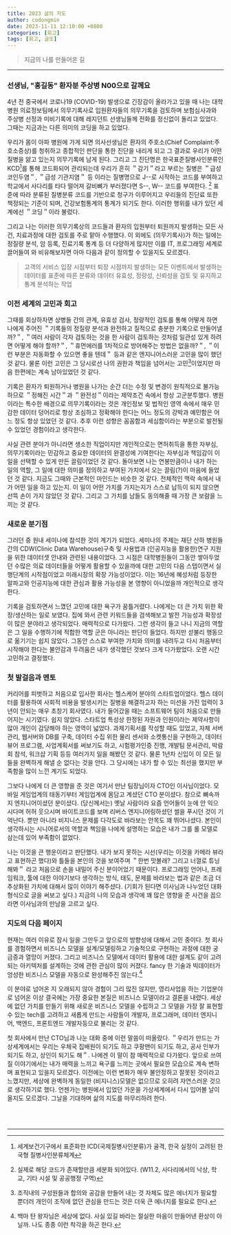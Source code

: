 ```yaml
---
title: 2023 삶의 지도
author: codongmin
date: 2023-11-11 12:10:00 +0800
categories: [회고]
tags: [회고, 글또]
---
```

> 지금의 나를 만들어온 길

---

### 선생님, "홍길동" 환자분 주상병 N00으로 갈께요

4년 전 중국에서 코로나19 (COVID-19) 발생으로 긴장감이 올라가고 있을 때 나는 대학병원 의료정보팀에서 의무기록사로 입원환자들의 의무기록을 검토하며 보험심사과와 주상병 선정과 미비기록에 대해 레지던트 선생님들께 전화를 정신없이 돌리고 있었다. 그때는 지금과는 다른 의미의 코딩을 하고 있었다.

우리가 몸이 아파 병원에 가게 되면 의사선생님은 환자의 주호소(Chief Complaint:주 호소증상)를 청취하고 종합적인 판단을 통한 진단을 내리게 되고 그 결과로 우리가 어떤 질병을 앓고 있는지 의무기록에 남게 된다. 그리고 그 진단명은 한국표준질병사인분류인 KCD[^fn-nth-1]를 통해 코드화되어 관리되는데 우리가 흔히 ＂감기＂라고 부르는 질병은 ＂급성 코인두염＂, ＂급성 기관지염＂ 등 이라는 질병명으로 J--로 시작하는 코드를 부여하고 학교에서 사다리를 타다 떨어져 갈비뼈가 부러졌다면 S--, W-- 코드를 부여한다. [^fn-nth-2] 표준에 따라 분류된 질병분류 코드를 기반으로 청구가 이루어지고 우리들의 진단료 또한 책정되는 기준이 되며, 건강보험통계의 통계가 되기도 한다. 이러한 행위를 내가 있던 세계에선 ＂코딩＂이라 불렀다. 

그리고 나는 이러한 의무기록상의 코드들과 환자의 입원부터 퇴원까지 발생하는 모든 사건, 치료과정에 대한 검토를 주로 맡아 수행했다. 이 외에도 (의무기록사)가 하는 일에는 정질량 분석, 암 등록, 진료기록 통계 등 더 다양하게 많지만 이를 IT, 프로그래밍 세계로 끌어들여 와 비유해보자면 아마 다음과 같이 정의할 수 있을지도 모르겠다. 

> 고객의 서비스 입장 시점부터 퇴장 시점까지 발생하는 모든 이벤트에서 발생하는 데이터를 표준에 따른 분류와 데이터 유효성, 정량성, 신뢰성을 검토 및 유지하고 통계 분석하는 작업

### 이전 세계의 고민과 회고

그때를 회상하자면 상병들 간의 관계, 유효성 검사, 정량적인 검토를 통해 어떻게 하면 나에게 주어진 ＂기록들의 정질량 분석과 완전하고 질적으로 충분한 기록으로 만들어낼까?＂, ＂여러 사람이 각자 검토하는 것을 한 사람이 검토하는 것처럼 일관성 있게 하려면 어떻게 해야 할까?＂, ＂휴먼에러를 1차적으로 방어해주는 방법은 없을까?＂, ＂이런 부분은 자동화할 수 있으면 좋을 텐데＂ 등과 같은 엔지니어스러운 고민을 많이 했던 것 같다. 물론 이런 고민은 그 당시로선 나의 권한과 책임을 넘어서는 고민[^fn-nth-3]이었지만 마음 한편에는 계속 남아있었던 것 같다.

기록은 환자가 퇴원하거나 병원을 나가는 순간 더는 수정 및 변경이 원칙적으로 불가능하므로 ＂정해진 시간＂과 ＂완전성＂이라는 제약조건 속에서 항상 고군분투했다. 병원이라는 특수한 배경으로 의무기록이라는 것은 개인정보 및 법적인 영역 속에서 매우 민감한 데이터 덩어리로 항상 조심하고 정확해야 한다는 어느 정도의 강박과 예민함은 어느 정도 항상 있었던 것 같다. 추후 이런 성향은 꼼꼼함과 세심함이라는 부분으로 발전될 수 있었던 경험이라고 생각한다.

사실 관련 분야가 아니라면 생소한 직업이지만 개인적으로는 면허취득을 통한 자부심, 의무기록이라는 민감하고 중요한 데이터의 완결성에 기여한다는 자부심과 책임감이 이 일을 선택할 수 있게 만든 끌림이었던 것 같다. 돌아보면 나는 연봉만큼이나 내가 하는 일의 역할, 그 일에 대한 의미를 정의하고 부여된 가치에서 오는 끌림(?)이 마음에 들었던 것 같다. 지금도 그때와 근본적인 마인드는 비슷한 것 같다. 전체적인 맥락 속에서 내가 어떤 일을 하고 있는지. 이 일이 어떤 가치를 가지는지가 스스로 납득이 되지 않으면 선뜩 손이 가지 않았던 것 같다. 그리고 그 가치를 남들도 동의해줄 때 가장 큰 보람을 느끼는 것 같다.

### 새로운 분기점

그러던 중 원내 세미나에 참석한 것이 계기가 되었다. 세미나의 주제는 재단 산하 병원들 간의 CDW(Clinic Data Warehouse)구축 및 사용법과 (인공지능을 활용한)연구 지원을 위한 데이터셋 안내와 관련된 내용이었다. 그 시점은 대학병원들이 그동안 쌓아두었던 수많은 의료 데이터들을 어떻게 활용할 수 있을까에 대한 고민의 다음 스텝이면서 실행단계의 시작점이었고 미래시장의 확장 가능성이었다. 이는 16년에 혜성처럼 등장한 알파고와 인공지능에 대한 관심과 활용 가능성을 본 영향이 아니었을까 개인적으로 생각한다.

기록을 검토하면서 느꼈던 고민에 대한 욕구가 꿈틀거렸다. 나에게는 더 큰 가치 위한 확장/생산하는 일로 보였다. 집에 와서 관련 키워드들을 검색해보고 발전 가능성과 확장성이 많은 분야라고 생각되었다. 매력적으로 다가왔다. 그런 생각이 들고 나니 지금의 역할은 그 일을 수행하기에 적합한 역할 군은 아니라는 판단이 들었다. 하지만 섣불리 행동으로 옮기기는 쉽지 않았다. 그동안 스스로 부여한 가치와 의미를 내려두고 다시 처음부터 시작해야 한다는 불안감과 두려움은 내가 생각했던 것보다 크게 다가왔었다. 오랜 시간 고민하고 결정했다.

### 첫 발걸음과 멘토

커리어를 피벗하고 처음으로 입사한 회사는 헬스케어 분야의 스타트업이었다. 헬스 데이터를 활용하여 사회적 비용을 발생시키는 질병을 해결하고자 하는 미션을 가진 업력이 3년이 안되는 매우 초창기 회사였다. 내가 들어갔을 때는 소프트웨어 팀이 처음으로 만들어지는 시기였다. 쉽지 않았다. 스타트업 특성상 한정된 자원과 인원이라는 제약사항이 많아 개인이 감당해야 하는 영역이 넓었다. 과제기획서를 작성할 때도 있었고, 자체 서버 관리, 웹서버와 DB를 구축, 데이터 수집 위한 물리 센서와 소켓통신을 구현하고, 데이터 뷰어 프로그램, 사업계획서를 써보기도 하고, 시험평가인증 진행, 개발팀 문서관리, 박람회 참석, 워크샵 기획 등등 여러가지 일을 해봤던 것 같다. 물론 1년차 신입이 이 모든 일들을 완벽하게 해낼 순 없다는 것을 안다. 그 당시에는 내가 할 수 있는 최선을 했지만 부족함을 많이 느낀 계기도 되었다. 

그보다 나에게 더 큰 영향을 준 것은 여기서 만난 팀장님이자 CTO인 이사님이었다. 모바일 게임업계의 태동기부터 게임업계에 몸담고 계셨던 CTO 분이셨다. 참으로 뼈속까지 엔지니어이셨던 분이셨다. (당신께서는) 옛날 사람이라 요즘 언어들이 눈에 안 익으시다며 허허 웃으시며 바이트코드를 보며 리버스 엔지니어링하셨던 썰을 푸시던 것이 기억난다. 뿐만 아니라 비지니스 문제를 다각도로 바라보는 안목도 꽤 뛰어나셨다. 본인이 생각하시는 시니어로서의 역할과 책임을 나에게 설명하는 모습은 내가 그를 롤 모델로 삼는데 있어 부족함이 없었다. 

나는 이것을 큰 행운이라고 판단했다. 내가 보지 못하는 시선(우리는 이것을 카메라 뷰라고 표현하곤 했다)와 틀들을 본인의 것을 보여주며 ＂한번 맛볼래? 그리고 너껄로 튜닝해봐＂ 라고 처음으로 손을 내밀어 주신 분이어었기 때문이다. 프로그래밍 언어나, 프레임워크, 툴에 대한 이야기보다 생각하는 방식, 태도, 문제를 바라보는 법과 같은 조금 더 추상화된 가치에 대해서 많이 이야기 해주셨다. (기회가 된다면 이사님과 나누었던 대화형식으로 글을 써보고 싶다.) 지금의 나의 모습과 생각에 꽤 많은 영향을 준 사건을 꼽으라면 이사님과의 만남을 고르고 싶다.


### 지도의 다음 페이지

현재는 여러 이유로 잠시 일을 그만두고 앞으로의 방향성에 대해서 고민 중이다. 첫 회사를 경험하면서 비즈니스 모델을 설계/모델링하고 기술적으로 구현하는 과정에 대한 궁금증과 열망이 커졌다. 그리고 비즈니스 모델에서 데이터 활용에 대한 설계도 같이 고려되는 아키텍처를 설계하는 것에 관한 관심이 많이 커졌다. fancy 한 기술과 빅데이터가 엉성한 비즈니스 모델을 자동으로 완성해주진 않는다.[^fn-nth-4]

이 분야로 넘어온 지 오래되지 않아 경험이 그리 많진 않지만, 영리사업을 하는 기업분야로 넘어온 이상 결국에는 가장 중요한 본질은 비즈니스 모델이라고 결론을 내렸다. 세상에 없던 가치를 만들기 위해 새로운 비즈니스 모델을 수립하고 그 모델을 가장 잘 표현할 수 있는 tech를 고려하고 새롭게 만드는 사람들이 개발자, 프로그래머, 데이터 엔지니어, 백엔드, 프론트엔드 개발자등으로 불리는 것 같다. 

첫 회사에서 만난 CTO님과 나눈 대화 중에 이런 말씀이 떠올랐다. ＂우리가 만드는 가상세계에서는 우리는 우체국 집배원이 되기도 하고 쿠팡맨이 되기도 하고, 공사 인부가 되기도 하고, 상인이 되기도 해＂. 나에겐 이 말이 참 매력적으로 다가왔다. 앞으로 쓰여질 이야기에서는 내가 매력을 느끼고 욕구를 느끼는 곳에서 필요한 모습으로 계속 변하며 표현되고 있을지 모르겠다. 이전에는 이런 변화가 매우 불안정하고 잘못된 것이라고 느꼈지만, 세상에 완벽하게 동일한 (비지니스)모델은 없으므로 오히려 자연스러운 것으로 생각하기로 했다. 언젠가는 병원에서 입었던 가운을 가상세계에서 다시 입어볼 날이 올지도 모르겠다. 그날을 기대하며 삶의 지도를 마무리하려 한다.

<br>
<br>

---
[^fn-nth-1]: 세계보건기구에서 표준화한 ICD(국제질병사인분류)가 골격, 한국 실정이 고려된 한국형 질병사인분류체계 
[^fn-nth-2]: 실제로 해당 코드가 존재할만큼 세분화 되어있다. (W11.2, 사다리에서의 낙상, 학교, 기타 시설 및 공공행정 구역)
[^fn-nth-3]: 조직내의 구성원들과 합의와 공감을 만들어 내는 것 자체도 많은 에너지가 필요할 뿐더러 개인이 조직에 없던 관심을 만드는 것은 더욱 큰 에너지를 필요로 한다.
[^fn-nth-4]: 백마 탄 왕자님은 세상에 없다. 사실 있길 바라는 절실한 마음이 만들어낸 환상이 아닐까. 나도 종종 이런 착각을 하곤 한다.

